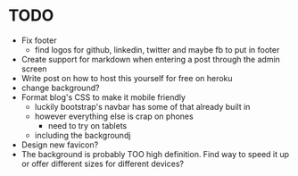 # TODO

- Fix footer
	- find logos for github, linkedin, twitter and maybe fb to put in footer
- Create support for markdown when entering a post through the admin screen
- Write post on how to host this yourself for free on heroku
- change background?
- Format blog's CSS to make it mobile friendly
	- luckily bootstrap's navbar has some of that already built in
	- however everything else is crap on phones
		- need to try on tablets
	- including the backgroundj
- Design new favicon?
- The background is probably TOO high definition. Find way to speed it up or offer different sizes for different devices?
